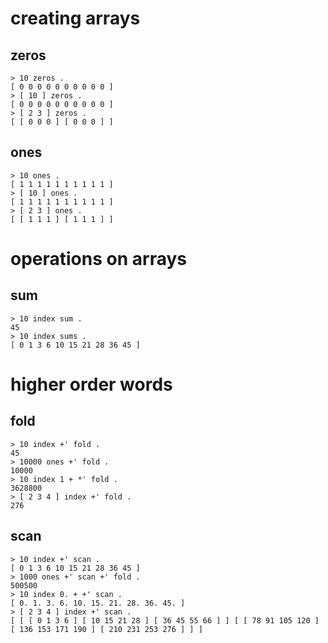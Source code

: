 # creating arrays
## zeros
```nkt
> 10 zeros .
[ 0 0 0 0 0 0 0 0 0 0 ]
> [ 10 ] zeros .
[ 0 0 0 0 0 0 0 0 0 0 ]
> [ 2 3 ] zeros .
[ [ 0 0 0 ] [ 0 0 0 ] ]
```
## ones
```nkt
> 10 ones .
[ 1 1 1 1 1 1 1 1 1 1 ]
> [ 10 ] ones .
[ 1 1 1 1 1 1 1 1 1 1 ]
> [ 2 3 ] ones .
[ [ 1 1 1 ] [ 1 1 1 ] ]
```
# operations on arrays
## sum
```nkt
> 10 index sum .
45
> 10 index sums .
[ 0 1 3 6 10 15 21 28 36 45 ]
```
# higher order words
## fold
```nkt
> 10 index +' fold .
45
> 10000 ones +' fold .
10000
> 10 index 1 + *' fold .
3628800
> [ 2 3 4 ] index +' fold .
276
```
## scan
```nkt
> 10 index +' scan .
[ 0 1 3 6 10 15 21 28 36 45 ]
> 1000 ones +' scan +' fold .
500500
> 10 index 0. + +' scan .
[ 0. 1. 3. 6. 10. 15. 21. 28. 36. 45. ]
> [ 2 3 4 ] index +' scan .
[ [ [ 0 1 3 6 ] [ 10 15 21 28 ] [ 36 45 55 66 ] ] [ [ 78 91 105 120 ] [ 136 153 171 190 ] [ 210 231 253 276 ] ] ]
```
